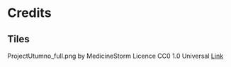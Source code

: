 # Credits

## Tiles

ProjectUtumno_full.png by MedicineStorm
Licence CC0 1.0 Universal
[Link](https://opengameart.org/content/dungeon-crawl-32x32-tiles-supplemental)

